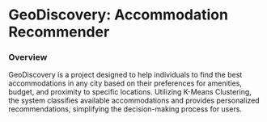 # GeoDiscovery: Accommodation Recommender
### Overview
GeoDiscovery is a project designed to help individuals to find the best accommodations in any city based on their preferences for amenities, budget, and proximity to specific locations. Utilizing K-Means Clustering, the system classifies available accommodations and provides personalized recommendations, simplifying the decision-making process for users.
